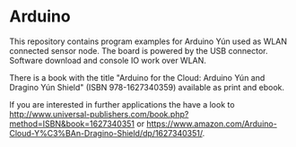 # Arduino

This repository contains program examples for Arduino Yún used as WLAN connected sensor node.
The board is powered by the USB connector. Software download and console IO work over WLAN.

There is a book with the title "Arduino for the Cloud: Arduino Yún and Dragino Yún Shield" (ISBN 978-1627340359) available as print and ebook. 

If you are interested in further applications the have a look to 
  http://www.universal-publishers.com/book.php?method=ISBN&book=1627340351 or 
  https://www.amazon.com/Arduino-Cloud-Y%C3%BAn-Dragino-Shield/dp/1627340351/.


